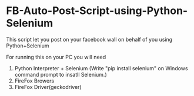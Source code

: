 # FB-Auto-Post-Script-using-Python-Selenium
This script let you post on your facebook wall on behalf of you using Python+Selenium

For running this on your PC you will need 
1. Python Interpreter + Selenium
(Write "pip install selenium" on Windows command prompt to insatll Selenium.)
2. FireFox Browers
3. FireFox Driver(geckodriver)
